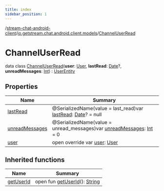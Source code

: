```yaml
---
title: index
sidebar_position: 1
---
```

/[stream-chat-android-client](../../index.md)/[io.getstream.chat.android.client.models](../index.md)/[ChannelUserRead](index.md)  
  
  
  
# ChannelUserRead  
data class [ChannelUserRead](index.md)(**user**: [User](../User/index.md), **lastRead**: [Date](https://developer.android.com/reference/kotlin/java/util/Date.html)?, **unreadMessages**: [Int](https://kotlinlang.org/api/latest/jvm/stdlib/kotlin/-int/index.html)) : [UserEntity](../UserEntity/index.md)  
  
## Properties  
  
|  Name |  Summary | 
|---|---|
| <a name="io.getstream.chat.android.client.models/ChannelUserRead/lastRead/#/PointingToDeclaration/"></a>[lastRead](lastRead.md)| <a name="io.getstream.chat.android.client.models/ChannelUserRead/lastRead/#/PointingToDeclaration/"></a>@SerializedName(value = last_read)var [lastRead](lastRead.md): [Date](https://developer.android.com/reference/kotlin/java/util/Date.html)? = null|
| <a name="io.getstream.chat.android.client.models/ChannelUserRead/unreadMessages/#/PointingToDeclaration/"></a>[unreadMessages](unreadMessages.md)| <a name="io.getstream.chat.android.client.models/ChannelUserRead/unreadMessages/#/PointingToDeclaration/"></a>@SerializedName(value = unread_messages)var [unreadMessages](unreadMessages.md): [Int](https://kotlinlang.org/api/latest/jvm/stdlib/kotlin/-int/index.html) = 0|
| <a name="io.getstream.chat.android.client.models/ChannelUserRead/user/#/PointingToDeclaration/"></a>[user](user.md)| <a name="io.getstream.chat.android.client.models/ChannelUserRead/user/#/PointingToDeclaration/"></a>open override var [user](user.md): [User](../User/index.md)|
  
  
## Inherited functions  
  
|  Name |  Summary | 
|---|---|
| <a name="io.getstream.chat.android.client.models/UserEntity/getUserId/#/PointingToDeclaration/"></a>[getUserId](../UserEntity/getUserId.md)| <a name="io.getstream.chat.android.client.models/UserEntity/getUserId/#/PointingToDeclaration/"></a>open fun [getUserId](../UserEntity/getUserId.md)(): [String](https://kotlinlang.org/api/latest/jvm/stdlib/kotlin/-string/index.html)|

